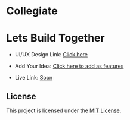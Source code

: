 # Collegiate

# Lets Build Together

- UI/UX Design Link: <a href="https://www.figma.com/design/wTxKQ3WsgVBn9TVvyMtTwm/Collegiate-App?node-id=418-76&t=R3afVH0jRx13UjMV-1">Click here</a>

- Add Your Idea: <a href="">Click here to add as features</a>

- Live Link: <a href="#">Soon</a>
 
## License

This project is licensed under the [MIT License](LICENSE).
